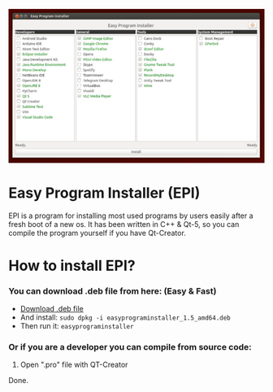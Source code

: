 ![Snapshot](https://github.com/eminfedar/easyprograminstaller/raw/master/snap1.jpg)
# Easy Program Installer (EPI)
EPI is a program for installing most used programs by users easily after a fresh boot of a new os.
It has been written in C++ & Qt-5, so you can compile the program yourself if you have Qt-Creator.

# How to install EPI?
### You can download .deb file from here: (Easy & Fast)
* [Download .deb file](https://github.com/eminfedar/easyprograminstaller/releases/download/v1.5/easyprograminstaller_1.5_amd64.deb)
* And install: `sudo dpkg -i easyprograminstaller_1.5_amd64.deb`
* Then run it: `easyprograminstaller`


### Or if you are a developer you can compile from source code:

1. Open ".pro" file with QT-Creator

Done.
